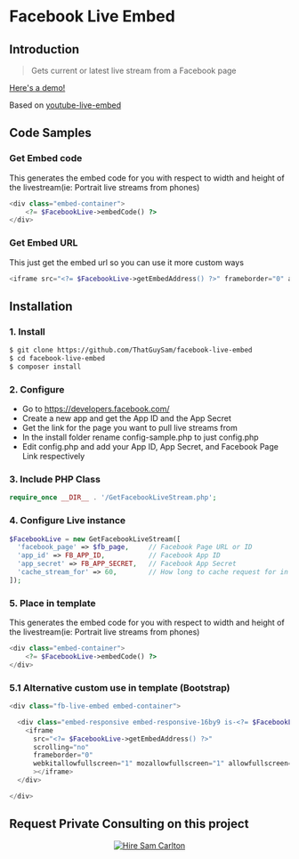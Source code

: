 # Facebook Live Embed

## Introduction

> Gets current or latest live stream from a Facebook page

[Here's a demo!](http://fblive.samcarlton.com/)

Based on [youtube-live-embed](https://github.com/iacchus/youtube-live-embed)

## Code Samples

### Get Embed code
This generates the embed code for you with respect to width and height of the livestream(ie: Portrait live streams from phones)
```php
<div class="embed-container">
    <?= $FacebookLive->embedCode() ?>
</div>
```

### Get Embed URL
This just get the embed url so you can use it more custom ways
```php
<iframe src="<?= $FacebookLive->getEmbedAddress() ?>" frameborder="0" allowfullscreen></iframe>
```

## Installation

### 1. Install

```sh
$ git clone https://github.com/ThatGuySam/facebook-live-embed
$ cd facebook-live-embed
$ composer install
```

### 2. Configure
- Go to https://developers.facebook.com/
- Create a new app and get the App ID and the App Secret
- Get the link for the page you want to pull live streams from
- In the install folder rename config-sample.php to just config.php
- Edit config.php and add your App ID, App Secret, and Facebook Page Link respectively


### 3. Include PHP Class
```php
require_once __DIR__ . '/GetFacebookLiveStream.php';

```

### 4. Configure Live instance
```php
$FacebookLive = new GetFacebookLiveStream([
  'facebook_page' => $fb_page,     // Facebook Page URL or ID
  'app_id' => FB_APP_ID,           // Facebook App ID
  'app_secret' => FB_APP_SECRET,   // Facebook App Secret
  'cache_stream_for' => 60,        // How long to cache request for in seconds
]);
```

### 5. Place in template
This generates the embed code for you with respect to width and height of the livestream(ie: Portrait live streams from phones)
```php
<div class="embed-container">
    <?= $FacebookLive->embedCode() ?>
</div>
```


### 5.1 Alternative custom use in template (Bootstrap)
```php
<div class="fb-live-embed embed-container">

  <div class="embed-responsive embed-responsive-16by9 is-<?= $FacebookLive->embed_orientation ?>" style="padding-top: <?= $FacebookLive->embed_ratio_percent; ?>"  >
    <iframe
      src="<?= $FacebookLive->getEmbedAddress() ?>"
      scrolling="no"
      frameborder="0"
      webkitallowfullscreen="1" mozallowfullscreen="1" allowfullscreen="1"
      ></iframe>
  </div>

</div>
```

## Request Private Consulting on this project
<p align="center">
  <a href="https://otechie.com/ThatGuySam?ref=badge"><img src="https://api.otechie.com/consultancy/ThatGuySam/badge.svg" alt="Hire Sam Carlton"></a>
</p>
